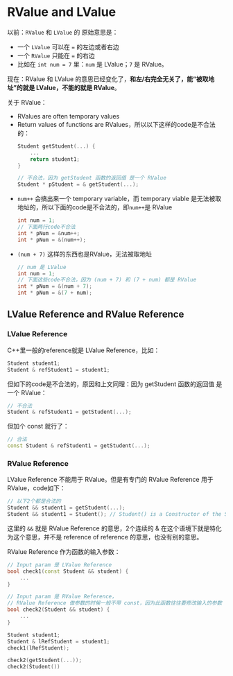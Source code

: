 # RValue and LValue

以前：`RValue` 和 `LValue` 的 原始意思是：
* 一个 `LValue` 可以在 `=` 的左边或者右边
* 一个 `RValue` 只能在 `=` 的右边
* 比如在 `int num = 7` 里：`num` 是 LValue；`7` 是 RValue。

现在：RValue 和 LValue 的意思已经变化了，**和左/右完全无关了，能“被取地址”的就是 LValue，不能的就是 RValue**。

关于 RValue：
* RValues are often temporary values
* Return values of functions are RValues，所以以下这样的code是不合法的：
  ```cpp
  Student getStudent(...) {
      ...
      return student1;
  }
  
  // 不合法，因为 getStudent 函数的返回值 是一个 RValue
  Student * pStudent = & getStudent(...);
  ```
* `num++` 会搞出来一个 temporary variable，而 temporary viable 是无法被取地址的，所以下面的code是不合法的，即`num++`是 RValue
  ```cpp
  int num = 1;
  // 下面两行code不合法
  int * pNum = &num++;
  int * pNum = &(num++);
  ```
* `(num + 7)` 这样的东西也是RValue，无法被取地址
  ```cpp
  // num 是 LValue
  int num = 1;
  // 下面这些code不合法，因为 (num + 7) 和 (7 + num) 都是 RValue
  int * pNum = &(num + 7);
  int * pNum = &(7 + num);
  ```

## LValue Reference and RValue Reference

### LValue Reference
C++里一般的reference就是 LValue Reference，比如：
```cpp
Student student1;
Student & refStudent1 = student1;
```
但如下的code是不合法的，原因和上文同理：因为 getStudent 函数的返回值 是一个 RValue：
```cpp
// 不合法
Student & refStudent1 = getStudent(...);
```
但加个 const 就行了：
```cpp
// 合法
const Student & refStudent1 = getStudent(...);
```

### RValue Reference
LValue Reference 不能用于 RValue。但是有专门的 RValue Reference 用于 RValue，code如下：
```cpp
// 以下2个都是合法的
Student && student1 = getStudent(...);
Student && student1 = Student(); // Student() is a Constructor of the Student class.
```
这里的 `&&` 就是 RValue Reference 的意思，2个连续的 & 在这个语境下就是特化为这个意思，并不是 reference of reference 的意思，也没有别的意思。

RValue Reference 作为函数的输入参数：
```cpp
// Input param 是 LValue Reference
bool check1(const Student && student) {
    ...
}

// Input param 是 RValue Reference，
// RValue Reference 做参数的时候一般不带 const，因为此函数往往要修改输入的参数
bool check2(Student && student) {
    ...
}

Student student1;
Student & lRefStudent = student1;
check1(lRefStudent);

check2(getStudent(...));
check2(Student())
```





